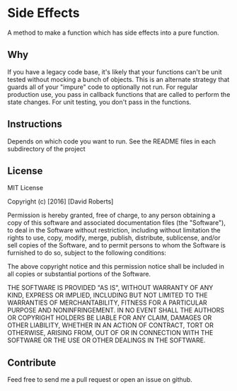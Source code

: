 # Side Effects

A method to make a function which has side effects into a pure function.

## Why

If you have a legacy code base, it's likely that your functions can't be unit tested without mocking a bunch of objects.  This is an alternate strategy that guards all of your "impure" code to optionally not run.  For regular production use, you pass in callback functions that are called to perform the state changes.  For unit testing, you don't pass in the functions.

## Instructions

Depends on which code you want to run.  See the README files in each subdirectory of the project

## License

MIT License

Copyright (c) [2016] [David Roberts]

Permission is hereby granted, free of charge, to any person obtaining a copy
of this software and associated documentation files (the "Software"), to deal
in the Software without restriction, including without limitation the rights
to use, copy, modify, merge, publish, distribute, sublicense, and/or sell
copies of the Software, and to permit persons to whom the Software is
furnished to do so, subject to the following conditions:

The above copyright notice and this permission notice shall be included in all
copies or substantial portions of the Software.

THE SOFTWARE IS PROVIDED "AS IS", WITHOUT WARRANTY OF ANY KIND, EXPRESS OR
IMPLIED, INCLUDING BUT NOT LIMITED TO THE WARRANTIES OF MERCHANTABILITY,
FITNESS FOR A PARTICULAR PURPOSE AND NONINFRINGEMENT. IN NO EVENT SHALL THE
AUTHORS OR COPYRIGHT HOLDERS BE LIABLE FOR ANY CLAIM, DAMAGES OR OTHER
LIABILITY, WHETHER IN AN ACTION OF CONTRACT, TORT OR OTHERWISE, ARISING FROM,
OUT OF OR IN CONNECTION WITH THE SOFTWARE OR THE USE OR OTHER DEALINGS IN THE
SOFTWARE.

## Contribute

Feed free to send me a pull request or open an issue on github.
